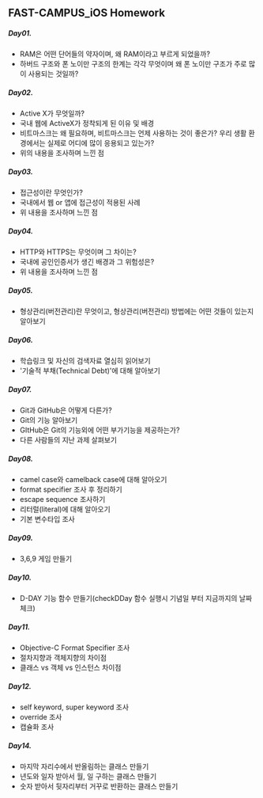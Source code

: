 ## FAST-CAMPUS_iOS Homework

##### Day01. 
- RAM은 어떤 단어들의 약자이며, 왜 RAM이라고 부르게 되었을까?
- 하버드 구조와 폰 노이만 구조의 한계는 각각 무엇이며 왜 폰 노이만 구조가 주로 많이 사용되는 것일까?

##### Day02. 
- Active X가 무엇일까?
- 국내 웹에 ActiveX가 정착되게 된 이유 및 배경
- 비트마스크는 왜 필요하며, 비트마스크는 언제 사용하는 것이 좋은가? 우리 생활 환경에서는 실제로 어디에 많이 응용되고 있는가?
- 위의 내용을 조사하며 느낀 점

##### Day03.
- 접근성이란 무엇인가?
- 국내에서 웹 or 앱에 접근성이 적용된 사례
- 위 내용을 조사하며 느낀 점

##### Day04. 
- HTTP와 HTTPS는 무엇이며 그 차이는?
- 국내에 공인인증서가 생긴 배경과 그 위험성은?
- 위 내용을 조사하며 느낀 점

##### Day05. 
- 형상관리(버전관리)란 무엇이고, 형상관리(버전관리) 방법에는 어떤 것들이 있는지 알아보기

##### Day06. 
- 학습링크 및 자신의 검색자료 열심히 읽어보기
- '기술적 부채(Technical Debt)'에 대해 알아보기

##### Day07. 
- Git과 GitHub은 어떻게 다른가?
- Git의 기능 알아보기
- GItHub은 Git의 기능외에 어떤 부가기능을 제공하는가?
- 다른 사람들의 지난 과제 살펴보기

##### Day08. 
- camel case와 camelback case에 대해 알아오기
- format specifier 조사 후 정리하기
- escape sequence 조사하기
- 리터럴(literal)에 대해 알아오기
- 기본 변수타입 조사 

##### Day09. 
- 3,6,9 게임 만들기

##### Day10. 
- D-DAY 기능 함수 만들기(checkDDay 함수 실행시 기념일 부터 지금까지의 날짜 체크)

##### Day11.
- Objective-C Format Specifier 조사
- 절차지향과 객체지향의 차이점
- 클래스 vs 객체 vs 인스턴스 차이점

##### Day12.
- self keyword, super keyword 조사
- override 조사 
- 캡슐화 조사

##### Day14.
- 마지막 자리수에서 반올림하는 클래스 만들기
- 년도와 일자 받아서 월, 일 구하는 클래스 만들기
- 숫자 받아서 뒷자리부터 거꾸로 반환하는 클래스 만들기

